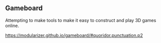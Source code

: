 ## Gameboard

Attempting to make tools to make it easy to construct and play 3D games online.

https://modularizer.github.io/gameboard/#quoridor.punctuation.p2
